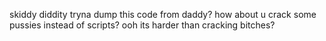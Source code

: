 skiddy diddity tryna dump this code from daddy? how about u crack some pussies instead of scripts? ooh its harder than cracking bitches?

